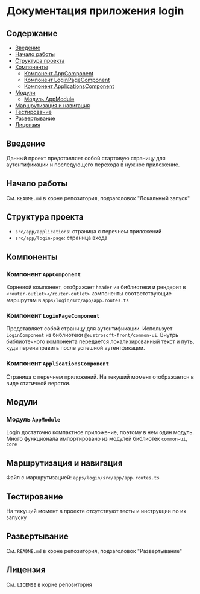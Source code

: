 # Документация приложения login

## Содержание
- [Введение](#введение)
- [Начало работы](#начало-работы)
- [Структура проекта](#структура-проекта)
- [Компоненты](#компоненты)
  - [Компонент AppComponent](#компонент-appcomponent)
  - [Компонент LoginPageComponent](#компонент-loginpagecomponent)
  - [Компонент ApplicationsComponent](#компонент-applicationscomponent)
- [Модули](#модули)
  - [Модуль AppModule](#модуль-appmodule)
- [Маршрутизация и навигация](#маршрутизация-и-навигация)
- [Тестирование](#тестирование)
- [Развертывание](#развертывание)
- [Лицензия](#лицензия)

## Введение

Данный проект представляет собой стартовую страницу для аутентификации и последующего перехода в нужное приложение.

## Начало работы

См. `README.md` в корне репозитория, подзаголовок "Локальный запуск"

## Структура проекта

- `src/app/applications`: страница с перечнем приложений
- `src/app/login-page`: страница входа

## Компоненты

### Компонент `AppComponent`

Корневой компонент, отображает `header` из библиотеки и рендерит в `<router-outlet></router-outlet>`
компоненты соответствующие маршрутам в `apps/login/src/app/app.routes.ts`

### Компонент `LoginPageComponent`

Представляет собой страницу для аутентификации. Использует `LoginComponent` из библиотеки `@eustrosoft-front/common-ui`.
Внутрь библиотечного компонента передается локализированный текст и путь, куда перенаправить после успешной аутентфикации.

### Компонент `ApplicationsComponent`

Страница с перечнем приложений. На текущий момент отображается в виде статичной верстки.

## Модули

### Модуль `AppModule`

Login достаточно компактное приложение, поэтому в нем один модуль.
Много функционала импортировано из модулей библиотек `common-ui`, `core`
 
## Маршрутизация и навигация

Файл с маршрутизацией: `apps/login/src/app/app.routes.ts`

## Тестирование

На текущий момент в проекте отсутствуют тесты и инструкции по их запуску

## Развертывание

См. `README.md` в корне репозитория, подзаголовок "Развертывание"

## Лицензия

См. `LICENSE` в корне репозитория
